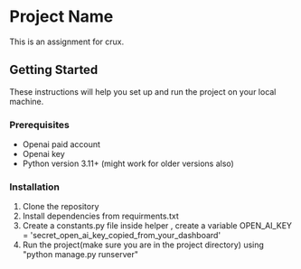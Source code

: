 # Project Name

This is an assignment for crux.

## Getting Started

These instructions will help you set up and run the project on your local machine.

### Prerequisites
- Openai paid account 
- Openai key
- Python version 3.11+ (might work for older versions also)

### Installation

1. Clone the repository
2. Install dependencies from requirments.txt
3. Create a constants.py file inside helper , create a variable OPEN_AI_KEY = 'secret_open_ai_key_copied_from_your_dashboard'
4. Run the project(make sure you are in the project directory) using "python manage.py runserver"
